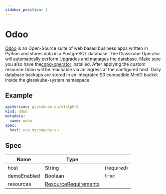 ```yaml
---
sidebar_position: 1
---
```


# Odoo

[Odoo](https://github.com/odoo/odoo) is an Open-Source suite of web based business apps written in Python and stores
data in a PostgreSQL database. The Glasskube Operator will automatically perform Upgrades and manages the database. Make
sure you also have the[cnpg-operator](https://github.com/cloudnative-pg/cloudnative-pg) installed. After applying the
custom resource Odoo will be reachable via an ingress at the configured host. Daily database backups are stored in an
integrated S3 compatible MinIO bucket inside the glasskube-system namespace.

## Example

```yaml title=odoo.yaml
apiVersion: glasskube.eu/v1alpha1
kind: Odoo
metadata:
  name: odoo
spec:
  host: erp.mycompany.eu
```

## Spec

| Name        | Type                                                                                                   |            |
|-------------|--------------------------------------------------------------------------------------------------------|------------|
| host        | String                                                                                                 | (required) |
| demoEnabled | Boolean                                                                                                | `true`     |
| resources   | [ResourceRequirements](https://kubernetes.io/docs/concepts/configuration/manage-resources-containers/) |            |
